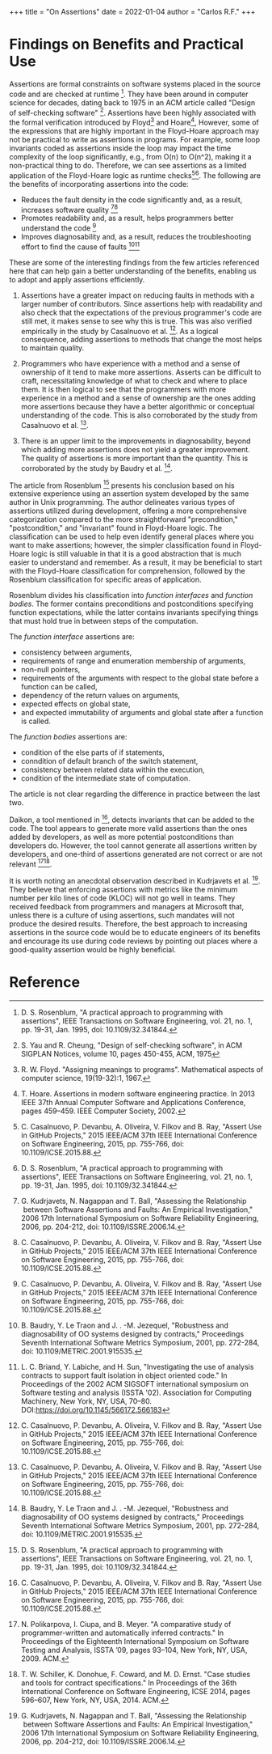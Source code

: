 +++
title = "On Assertions"
date = 2022-01-04
author = "Carlos R.F."
+++

# Findings on Benefits and Practical Use
Assertions are formal constraints on software systems placed in the source code and are checked at runtime [^3]. They have been around in computer science for decades, dating back to 1975 in an ACM article called "Design of self-checking software" [^6]. Assertions have been highly associated with the formal verification introduced by Floyd[^7] and Hoare[^8], However, some of the expressions that are highly important in the Floyd-Hoare approach may not be practical to write as assertions in programs. For example, some loop invariants coded as assertions inside the loop may impact the time complexity of the loop significantly, e.g., from O(n) to O(n^2), making it a non-practical thing to do. Therefore, we can see assertions as a limited application of the Floyd-Hoare logic as runtime checks[^2][^3].
The following are the benefits of incorporating assertions into the code:

* Reduces the fault density in the code significantly and, as a result, increases software quality [^1][^2]
* Promotes readability and, as a result, helps programmers better understand the code [^2]
* Improves diagnosability and, as a result, reduces the troubleshooting effort to find the cause of faults [^4][^5]

These are some of the interesting findings from the few articles referenced here that can help gain a better understanding of the benefits, enabling us to adopt and apply assertions efficiently.

1) Assertions have a greater impact on reducing faults in methods with a larger number of contributors. Since assertions help with readability and also check that the expectations of the previous programmer's code are still met, it makes sense to see why this is true. This was also verified empirically in the study by Casalnuovo et al. [^2]. As a logical consequence, adding assertions to methods that change the most helps to maintain quality.

2) Programmers who have experience with a method and a sense of ownership of it tend to make more assertions. Asserts can be difficult to craft, necessitating knowledge of what to check and where to place them. It is then logical to see that the programmers with more experience in a method and a sense of ownership are the ones adding more assertions because they have a better algorithmic or conceptual understanding of the code. This is also corroborated by the study from Casalnuovo et al. [^2].

3) There is an upper limit to the improvements in diagnosability, beyond which adding more assertions does not yield a greater improvement. The quality of assertions is more important than the quantity. This is corroborated by the study by Baudry et al. [^4].

The article from Rosenblum [^3] presents his conclusion based on his extensive experience using an assertion system developed by the same author in Unix programming. The author delineates various types of assertions utilized during development, offering a more comprehensive categorization compared to the more straightforward "precondition," "postcondition," and "invariant" found in Floyd-Hoare logic. The classification can be used to help even identify general places where you want to make assertions; however, the simpler classification found in Floyd-Hoare logic is still valuable in that it is a good abstraction that is much easier to understand and remember. As a result, it may be beneficial to start with the Floyd-Hoare classification for comprehension, followed by the Rosenblum classification for specific areas of application.

Rosenblum divides his classification into _function interfaces_ and _function bodies_. The former contains preconditions and postconditions specifying function expectations, while the latter contains invariants specifying things that must hold true in between steps of the computation.

The _function interface_ assertions are:

* consistency between arguments,
* requirements of range and enumeration membership of arguments,
* non-null pointers,
* requirements of the arguments with respect to the global state before a function can be called,
* dependency of the return values on arguments,
* expected effects on global state,
* and expected immutability of arguments and global state after a function is called.

The _function bodies_ assertions are:

* condition of the else parts of if statements,
* conndition of default branch of the switch statement,
* consistency between related data within the execution,
* condition of the intermediate state of computation.

The article is not clear regarding the difference in practice between the last two.

Daikon, a tool mentioned in [^2], detects invariants that can be added to the code. The tool appears to generate more valid assertions than the ones added by developers, as well as more potential postconditions than developers do. However, the tool cannot generate all assertions written by developers, and one-third of assertions generated are not correct or are not relevant [^9][^10].

It is worth noting an anecdotal observation described in Kudrjavets et al. [^1]. They believe that enforcing assertions with metrics like the minimum number per kilo lines of code (KLOC) will not go well in teams. They received feedback from programmers and managers at Microsoft that, unless there is a culture of using assertions, such mandates will not produce the desired results. Therefore, the best approach to increasing assertions in the source code would be to educate engineers of its benefits and encourage its use during code reviews by pointing out places where a good-quality assertion would be highly beneficial.

# Reference
[^1]: G. Kudrjavets, N. Nagappan and T. Ball, "Assessing the Relationship  between Software Assertions and Faults: An Empirical Investigation," 2006 17th International Symposium on Software Reliability Engineering, 2006, pp. 204-212, doi: 10.1109/ISSRE.2006.14.
[^2]: C. Casalnuovo, P. Devanbu, A. Oliveira, V. Filkov and B. Ray, "Assert Use in GitHub Projects," 2015 IEEE/ACM 37th IEEE International Conference on Software Engineering, 2015, pp. 755-766, doi: 10.1109/ICSE.2015.88.
[^3]: D. S. Rosenblum, "A practical approach to programming with assertions", IEEE Transactions on Software Engineering, vol. 21, no. 1, pp. 19-31, Jan. 1995, doi: 10.1109/32.341844.
[^4]: B. Baudry, Y. Le Traon and J. . -M. Jezequel, "Robustness and diagnosability of OO systems designed by contracts," Proceedings Seventh International Software Metrics Symposium, 2001, pp. 272-284, doi: 10.1109/METRIC.2001.915535.
[^5]: L. C. Briand, Y. Labiche, and H. Sun, "Investigating the use of analysis contracts to support fault isolation in object oriented code." In Proceedings of the 2002 ACM SIGSOFT international symposium on Software testing and analysis (ISSTA '02). Association for Computing Machinery, New York, NY, USA, 70–80. DOI:https://doi.org/10.1145/566172.566183
[^6]: S. Yau and R. Cheung, "Design of self-checking software", in ACM SIGPLAN Notices, volume 10, pages 450-455, ACM, 1975
[^7]: R. W. Floyd. "Assigning meanings to programs". Mathematical aspects of computer science, 19(19-32):1, 1967.
[^8]: T. Hoare. Assertions in modern software engineering practice. In 2013 IEEE 37th Annual Computer Software and Applications Conference, pages 459–459. IEEE Computer Society, 2002.
[^9]: N. Polikarpova, I. Ciupa, and B. Meyer. "A comparative study of programmer-written and automatically inferred contracts." In Proceedings of the Eighteenth International Symposium on Software Testing and Analysis, ISSTA ’09, pages 93–104, New York, NY, USA, 2009. ACM.
[^10]: T. W. Schiller, K. Donohue, F. Coward, and M. D. Ernst. "Case studies and tools for contract specifications." In Proceedings of the 36th International Conference on Software Engineering, ICSE 2014, pages 596–607, New York, NY, USA, 2014. ACM.